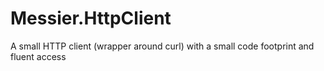 # Messier.HttpClient
A small HTTP client (wrapper around curl) with a small code footprint and fluent access
